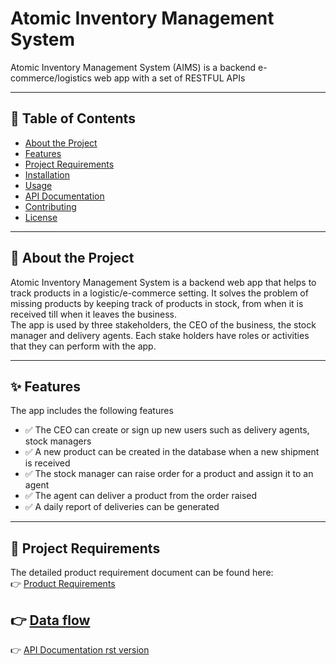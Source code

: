 
# Atomic Inventory Management System

Atomic Inventory Management System (AIMS) is a backend e-commerce/logistics web app with a set of RESTFUL APIs

---

## 📖 Table of Contents
- [About the Project](#about-the-project)
- [Features](#features)
- [Project Requirements](#project-requirements)
- [Installation](#installation)
- [Usage](#usage)
- [API Documentation](#api-documentation)
- [Contributing](#contributing)
- [License](#license)

---

## 📌 About the Project
Atomic Inventory Management System is a backend web app that helps to track products in a logistic/e-commerce setting. It solves the problem of missing products by keeping track of products in stock, from when it is received till when it leaves the business.  
The app is used by three stakeholders, the CEO of the business, the stock manager and delivery agents.
Each stake holders have roles or activities that they can perform with the app. 

---

## ✨ Features
The app includes the following features
- ✅ The CEO can create or sign up new users such as delivery agents, stock managers
- ✅ A new product can be created in the database when a new shipment is received  
- ✅ The stock manager can raise order for a product and assign it to an agent
- ✅ The agent can deliver a product from the order raised
- ✅ A daily report of deliveries can be generated
---

## 📝 Project Requirements
The detailed product requirement document can be found here:  
👉 [Product Requirements](https://docs.google.com/document/d/1hSMZbejA077JA-I4ZiCOjYiWcH-5pmWImnBcMFR88R8/edit?usp=sharing)

👉 [Data flow](https://docs.google.com/document/d/1dbxLJtnKJpET53WUXHQqD2kmtAc-Y3sHl1XjEcT3Ds4/edit?usp=sharing)
---
👉 [API Documentation rst version](./API_Documentation.rst)
